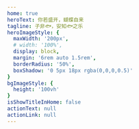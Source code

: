 ```yaml
---
home: true
heroText: 你若盛开，蝴蝶自来
tagline: 子非🐟，安知🐟之乐
heroImageStyle: {
  maxWidth: '200px',
  # width: '100%',
  display: block,
  margin: '6rem auto 1.5rem',
  borderRadius: '50%',
  boxShadow: '0 5px 18px rgba(0,0,0,0.5)'
}
bgImageStyle: {
  height: '100vh'
}
isShowTitleInHome: false
actionText: null
actionLink: null
---
```

